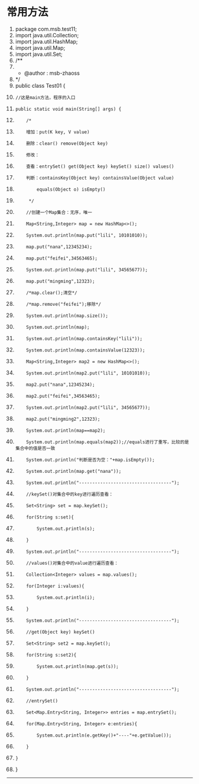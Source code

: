 ﻿
# 常用方法






1.  package com.msb.test11;
2.  import java.util.Collection;
3.  import java.util.HashMap;
4.  import java.util.Map;
5.  import java.util.Set;
6.  /**
7.   * @author : msb-zhaoss
8.   */
9.  public class Test01 {
10.     //这是main方法，程序的入口
11.     public static void main(String[] args) {
12.         /*
13.         增加：put(K key, V value)
14.         删除：clear() remove(Object key)
15.         修改：
16.         查看：entrySet() get(Object key) keySet() size() values()
17.         判断：containsKey(Object key) containsValue(Object value)
18.             equals(Object o) isEmpty()
19.          */
20.         //创建一个Map集合：无序，唯一
21.         Map<String,Integer> map = new HashMap<>();
22.         System.out.println(map.put("lili", 10101010));
23.         map.put("nana",12345234);
24.         map.put("feifei",34563465);
25.         System.out.println(map.put("lili", 34565677));
26.         map.put("mingming",12323);
27.         /*map.clear();清空*/
28.         /*map.remove("feifei");移除*/
29.         System.out.println(map.size());
30.         System.out.println(map);
31.         System.out.println(map.containsKey("lili"));
32.         System.out.println(map.containsValue(12323));
33.         Map<String,Integer> map2 = new HashMap<>();
34.         System.out.println(map2.put("lili", 10101010));
35.         map2.put("nana",12345234);
36.         map2.put("feifei",34563465);
37.         System.out.println(map2.put("lili", 34565677));
38.         map2.put("mingming2",12323);
39.         System.out.println(map==map2);
40.         System.out.println(map.equals(map2));//equals进行了重写，比较的是集合中的值是否一致
41.         System.out.println("判断是否为空："+map.isEmpty());
42.         System.out.println(map.get("nana"));
43.         System.out.println("-----------------------------------");
44.         //keySet()对集合中的key进行遍历查看：
45.         Set<String> set = map.keySet();
46.         for(String s:set){
47.             System.out.println(s);
48.         }
49.         System.out.println("-----------------------------------");
50.         //values()对集合中的value进行遍历查看：
51.         Collection<Integer> values = map.values();
52.         for(Integer i:values){
53.             System.out.println(i);
54.         }
55.         System.out.println("-----------------------------------");
56.         //get(Object key) keySet()
57.         Set<String> set2 = map.keySet();
58.         for(String s:set2){
59.             System.out.println(map.get(s));
60.         }
61.         System.out.println("-----------------------------------");
62.         //entrySet()
63.         Set<Map.Entry<String, Integer>> entries = map.entrySet();
64.         for(Map.Entry<String, Integer> e:entries){
65.             System.out.println(e.getKey()+"----"+e.getValue());
66.         }
67.     }
68. }

 






------------------------------------------------------------

